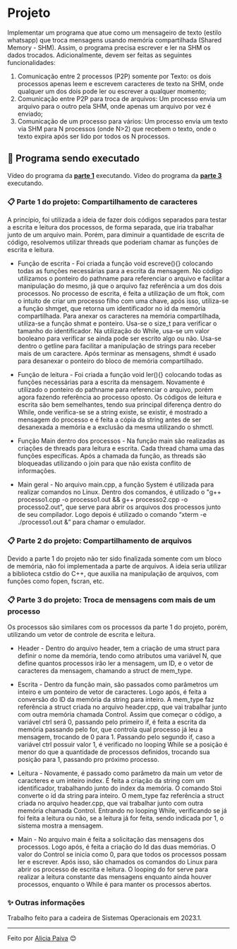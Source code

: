 # Projeto

Implementar um programa que atue como um mensageiro de texto (estilo whatsapp) que troca mensagens usando memória compartilhada (Shared Memory - SHM). Assim, o programa precisa escrever e ler na SHM os dados trocados. Adicionalmente, devem ser feitas as seguintes funcionalidades:
1. Comunicação entre 2 processos (P2P) somente por Texto: os dois processos apenas leem e escrevem caracteres de texto na SHM, onde qualquer um dos dois pode ler ou escrever a qualquer momento;
2. Comunicação entre P2P para troca de arquivos: Um processo envia um arquivo para o outro pela SHM, onde apenas um arquivo por vez é enviado;
3. Comunicação de um processo para vários: Um processo envia um texto via SHM para N processos (onde N>2) que recebem o texto, onde o texto expira após ser lido por todos os N processos.

## 🚀 Programa sendo executado

Vídeo do programa da **[parte 1](https://drive.google.com/file/d/1ojtSX6ScRf-2oN_J0-f2D-w8MOW6lz8-/view?usp=drive_link)** executando.
Vídeo do programa da **[parte 3](https://drive.google.com/file/d/146cS6GeEY41Diae3ApMzWb2z3G9Cwz3Y/view?usp=drive_link)** executando.

### 📋 Parte 1 do projeto: Compartilhamento de caracteres

A princípio, foi utilizada a ideia de fazer dois códigos separados para testar a escrita e leitura dos processos, de forma separada, que iria trabalhar junto de um arquivo main. Porém, para diminuir a quantidade de escrita de código, resolvemos utilizar threads que poderiam chamar as funções de escrita e leitura.

* Função de escrita - Foi criada a função void escreve(){} colocando todas as funções necessárias para a escrita da mensagem. No código utilizamos o ponteiro do pathname para referenciar o arquivo e facilitar a manipulação do mesmo, já que o arquivo faz referência a um dos dois processos. No processo de escrita, é feita a utilização de um ftok, com o intuito de criar um processo filho com uma chave, após isso, utiliza-se a função shmget, que retorna um identificador no id da memória compartilhada. Para anexar os caracteres na memória compartilhada, utiliza-se a função shmat e ponteiro. Usa-se o size_t para verificar o tamanho do identificador. Na utilização do While, usa-se um valor booleano para verificar se ainda pode ser escrito algo ou não. Usa-se dentro o getline para facilitar a manipulação de strings para receber mais de um caractere. Após terminar as mensagens, shmdt é usado para desanexar o ponteiro do bloco de memória compartilhado.

* Função de leitura  - Foi criada a função void ler(){} colocando todas as funções necessárias para a escrita da mensagem. Novamente é utilizado o ponteiro do pathname para referenciar o arquivo, porém agora fazendo referência ao processo oposto. Os códigos de leitura e escrita são bem semelhantes, tendo sua principal diferença dentro do While, onde verifica-se se a string existe, se existir, é mostrado a mensagem do processo e é feita a cópia da string antes de ser desanexada a memória e a exclusão da mesma utilizando o shmctl.

* Função Main dentro dos processos - Na função main são realizadas as criações de threads para leitura e escrita. Cada thread chama uma das funções específicas. Após a chamada da função, as threads são bloqueadas utilizando o join para que não exista conflito de informações.

* Main geral - No arquivo main.cpp, a função System é utilizada para realizar comandos no Linux. Dentro dos comandos, é utilizado o "g++ processo1.cpp -o processo1.out && g++ processo2.cpp -o processo2.out", que serve para abrir os arquivos dos processos junto de seu compilador. Logo depois é utilizado o comando “xterm -e ./processo1.out &” para chamar o emulador.

### 📋 Parte 2 do projeto: Compartilhamento de arquivos

Devido a parte 1 do projeto não ter sido finalizada somente com um bloco de memória, não foi implementada a parte de arquivos. A ideia seria utilizar a biblioteca cstdio do C++, que auxilia na manipulação de arquivos, com funções como fopen, fscran, etc.

### 📋 Parte 3 do projeto: Troca de mensagens com mais de um processo

Os processos são similares com os processos da parte 1 do projeto, porém, utilizando um vetor de controle de escrita e leitura.

* Header - Dentro do arquivo header, tem a criação de uma struct para definir o nome da memória, tendo como atributos uma variável N, que define quantos processos irão ler a mensagem, um ID, e o vetor de caracteres da mensagem, chamando a struct de mem_type.

* Escrita - Dentro da função main, são passados como parâmetros um inteiro e um ponteiro de vetor de caracteres. Logo após, é feita a conversão do ID da memória da string para inteiro. A mem_type faz referência a struct criada no arquivo header.cpp, que vai trabalhar junto com outra memória chamada Control. Assim que começar o código, a variável ctrl será 0, passando pelo primeiro if, é feita a escrita da memória passando pelo for, que controla qual processo já leu a mensagem, trocando de 0 para 1. Passando pelo segundo if, caso a variável ctrl possuir valor 1, é verificado no looping While se a posição é menor do que a quantidade de processos definidos, trocando sua posição para 1, passando pro próximo processo.

* Leitura - Novamente, é passado como parâmetro da main um vetor de caracteres e um inteiro index. É feita a criação da string com um identificador, trabalhando junto do index da memória. O comando Stoi converte o id da string para inteiro. O mem_type faz referência a struct criada no arquivo header.cpp, que vai trabalhar junto com outra memória chamada Control. Entrando no looping While, verificando se já foi feita a leitura ou não, se a leitura já for feita, sendo indicada por 1, o sistema mostra a mensagem.

* Main - No arquivo main é feita a solicitação das mensagens dos processos. Logo após, é feita a criação do Id das duas memórias. O valor do Control se inicia como 0, para que todos os processos possam ler e escrever. Após isso, são chamados os comandos do Linux para abrir os processo de escrita e leitura. O looping do for serve para realizar a leitura constante das mensagens enquanto ainda houver processos, enquanto o While é para manter os processos abertos.

### ✨ Outras informações
Trabalho feito para a cadeira de Sistemas Operacionais em 2023.1.

---
Feito por [Alicia Paiva](https://github.com/aliciapaivaa) 😊
